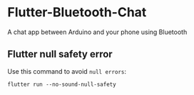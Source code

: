 # Flutter-Bluetooth-Chat

A chat app between Arduino and your phone using Bluetooth


## Flutter null safety error

Use this command to avoid `null errors`:

`flutter run --no-sound-null-safety`
